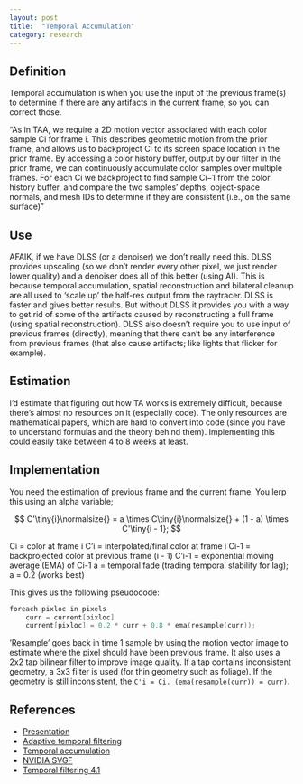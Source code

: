 ```yaml
---
layout: post
title:  "Temporal Accumulation"
category: research 
---
```


## Definition

Temporal accumulation is when you use the input of the previous frame(s) to determine if there are any artifacts in the current frame, so you can correct those.

“As in TAA, we require a 2D motion vector associated with each color sample Ci for frame i. This describes geometric motion from the prior frame, and allows us to backproject Ci to its screen space location in the prior frame. By accessing a color history buffer, output by our filter in the prior frame, we can continuously accumulate color samples over multiple frames. For each Ci we backproject to find sample Ci−1 from the color history buffer, and compare the two samples’ depths, object-space normals, and mesh IDs to determine if they are consistent (i.e., on the same surface)”

## Use

AFAIK, if we have DLSS (or a denoiser) we don’t really need this. DLSS provides upscaling (so we don’t render every other pixel, we just render lower quality) and a denoiser does all of this better (using AI). This is because temporal accumulation, spatial reconstruction and bilateral cleanup are all used to ‘scale up’ the half-res output from the raytracer. DLSS is faster and gives better results. But without DLSS it provides you with a way to get rid of some of the artifacts caused by reconstructing a full frame (using spatial reconstruction). DLSS also doesn’t require you to use input of previous frames (directly), meaning that there can’t be any interference from previous frames (that also cause artifacts; like lights that flicker for example).

## Estimation

I’d estimate that figuring out how TA works is extremely difficult, because there’s almost no resources on it (especially code). The only resources are mathematical papers, which are hard to convert into code (since you have to understand formulas and the theory behind them). Implementing this could easily take between 4 to 8 weeks at least.

## Implementation

You need the estimation of previous frame and the current frame. You lerp this using an alpha variable;

$$
C'\tiny{i}\normalsize{} = a \times C\tiny{i}\normalsize{} + (1 - a) \times C'\tiny{i - 1};
$$

Ci = color at frame i
C’i = interpolated/final color at frame i
Ci-1 = backprojected color at previous frame (i - 1)
C’i-1 = exponential moving average (EMA) of Ci-1
a = temporal fade (trading temporal stability for lag); a = 0.2 (works best)

This gives us the following pseudocode:

```cpp
foreach pixloc in pixels
	curr = current[pixloc]
	current[pixloc] = 0.2 * curr + 0.8 * ema(resample(curr));
```

‘Resample’ goes back in time 1 sample by using the motion vector image to estimate where the pixel should have been previous frame. It also uses a 2x2 tap bilinear filter to improve image quality. If a tap contains inconsistent geometry, a 3x3 filter is used (for thin geometry such as foliage). If the geometry is still inconsistent, the `C'i = Ci. (ema(resample(curr)) = curr)`. 


## References

* [Presentation](https://youtu.be/MyTOGHqyquU?t=1101)
* [Adaptive temporal filtering](https://cg.ivd.kit.edu/publications/2018/adaptive_temporal_filtering/adaptive_temporal_filtering.pdf)
* [Temporal accumulation](https://epubs.surrey.ac.uk/39622/2/accumulation.pdf)
* [NVIDIA SVGF](https://www.highperformancegraphics.org/wp-content/uploads/2017/Papers-Session1/HPG2017_SpatiotemporalVarianceGuidedFiltering.pdf)
* [Temporal filtering 4.1](https://cg.ivd.kit.edu/publications/2017/svgf/svgf_preprint.pdf)

